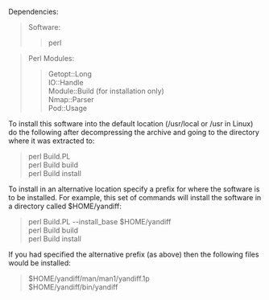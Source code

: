 Dependencies:

> Software:
> > perl


> Perl Modules:
> > Getopt::Long<br />
> > IO::Handle<br />
> > Module::Build	(for installation only)<br />
> > Nmap::Parser<br />
> > Pod::Usage

To install this software into the default location (/usr/local or /usr in
Linux) do the following after decompressing the archive and going to the
directory where it was extracted to:


> perl Build.PL<br />
> perl Build build<br />
> perl Build install

To install in an alternative location specify a prefix for where the software
is to be installed.  For example, this set of commands will install the
software in a directory called $HOME/yandiff:

> perl Build.PL --install\_base $HOME/yandiff<br />
> perl Build build<br />
> perl Build install

If you had specified the alternative prefix (as above) then the following
files would be installed:

> $HOME/yandiff/man/man1/yandiff.1p<br />
> $HOME/yandiff/bin/yandiff